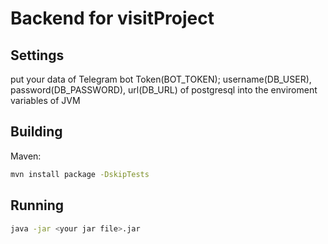 # Backend for visitProject

## Settings

put your data of Telegram bot Token(BOT_TOKEN); 
username(DB_USER), password(DB_PASSWORD), url(DB_URL) of postgresql into the enviroment variables of JVM

## Building

Maven: 

```bash
mvn install package -DskipTests
```

## Running
```bash
java -jar <your jar file>.jar
```
